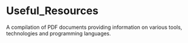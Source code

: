 # Useful_Resources
A compilation of PDF documents providing information on various tools, technologies and programming languages.
